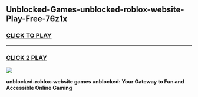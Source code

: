 
## Unblocked-Games-unblocked-roblox-website-Play-Free-76z1x
<h3>
<a href="https://premium76.site?title=unblocked-roblox-website&ref=19M">CLICK TO PLAY</a></h3>
<hr>

<h3>
<a href="https://premium76.site?title=unblocked-roblox-website&ref=19M">CLICK 2 PLAY</a>
  
</h3>

<a href="https://premium76.site?title=unblocked-roblox-website&ref=19M"><img src="https://clearcache.store/games.png"></a>


**unblocked-roblox-website games unblocked: Your Gateway to Fun and Accessible Online Gaming**
